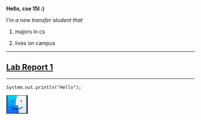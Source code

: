 **Hello, cse 15l :)**

*I'm a new transfer student that*

1) majors in cs

2) lives on campus

---

## [Lab Report 1](https://github.com/YGnina/cse15l-lab-reports/blob/main/lab-report-1-week-2.md)

---



```
System.out.println("Hello");
```

![Image](pictures/screen.jpg)
